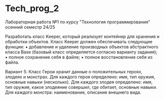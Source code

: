 # Tech_prog_2
Лабораторная работа №1 по курсу "Технология программирования" осенний семестр 24/25

Разработать класс Keeper, который реализует контейнер для хранения и обработки
объектов. Класс Keeper должен обеспечивать следующие функции:
▪ добавление и удаление производных объектов абстрактного класса Base (базовый
класс определяется согласно варианту задания);
▪ полное сохранение себя в файле;
▪ полное восстановление себя из файла.

Вариант 5:
Класс Герои хранит данные о положительных героях, злодеях и монстрах. Для
каждого героя определено: имя, тип оружия, основные навыки (несколько).
Для каждого злодея определено: имя, тип оружия, какое злодеяние совершил,
где обитает, основные навыки. Для каждого монстра: наименование, описание
внешнего вида.
